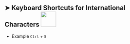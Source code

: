 ## ➤ Keyboard Shortcuts for International Characters  <img src="https://media.giphy.com/media/WUlplcMpOCEmTGBtBW/giphy.gif" width="50">
* Example  ```Ctrl``` + ```S```
